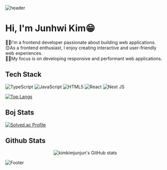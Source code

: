![header](https://capsule-render.vercel.app/api?type=waving&color=acbcff&fontColor=0f1035&height=150&section=header&text=kimkimjunjun's&nbsp;Github&fontSize=40)

# Hi, I'm Junhwi Kim😁
👨‍💻I'm a frontend developer passionate about building web applications.<br/>
😊As a frontend enthusiast, I enjoy creating interactive and user-friendly web experiences.<br/>
🙋‍♂My focus is on developing responsive and performant web applications.

## Tech Stack

![TypeScript](https://img.shields.io/badge/typescript-%23007ACC.svg?style=for-the-badge&logo=typescript&logoColor=white)
![JavaScript](https://img.shields.io/badge/javascript-%23323330.svg?style=for-the-badge&logo=javascript&logoColor=%23F7DF1E)
![HTML5](https://img.shields.io/badge/html5-%23E34F26.svg?style=for-the-badge&logo=html5&logoColor=white)
 ![React](https://img.shields.io/badge/react-%2320232a.svg?style=for-the-badge&logo=react&logoColor=%2361DAFB)
 ![Next JS](https://img.shields.io/badge/Next-black?style=for-the-badge&logo=next.js&logoColor=white)

﻿[![Top Langs](https://github-readme-stats.vercel.app/api/top-langs/?username=kimkimjunjun&langs_count=10&layout=compact&theme=dark)](https://github.com/kimkimjunjun/kimkimjunjun)

## Boj Stats

[![Solved.ac Profile](http://mazassumnida.wtf/api/v2/generate_badge?boj=wnsgnl323)](https://solved.ac/wnsgnl323/)

## Github Stats
<div style="display: flex; flex-direction: column; align-items: center;">
    <img src="https://github-readme-stats.vercel.app/api?username=kimkimjunjun&show_icons=true&theme=radical" alt="kimkimjunjun's GitHub stats" />
</div>

![Footer](https://capsule-render.vercel.app/api?type=waving&color=auto&height=200&section=footer)
